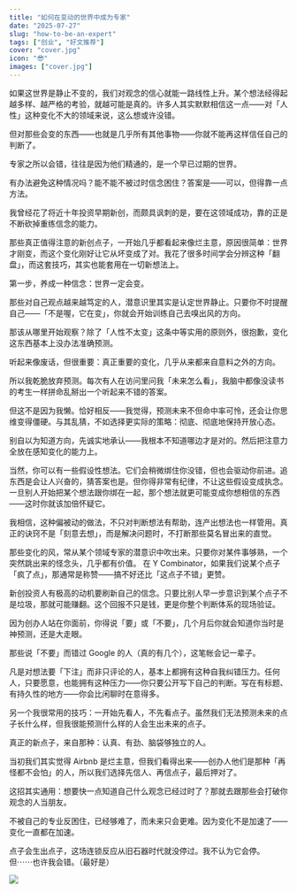 ```yaml
---
title: "如何在变动的世界中成为专家"
date: "2025-07-27"
slug: "how-to-be-an-expert"
tags: ["创业", "好文推荐"]
cover: "cover.jpg"
icon: "😎"
images: ["cover.jpg"]
---
```

如果这世界是静止不变的，我们对观念的信心就能一路线性上升。某个想法经得起越多样、越严格的考验，就越可能是真的。许多人其实默默相信这一点——对「人性」这种变化不大的领域来说，这么想或许没错。



但对那些会变的东西——也就是几乎所有其他事物——你就不能再这样信任自己的判断了。



专家之所以会错，往往是因为他们精通的，是一个早已过期的世界。



有办法避免这种情况吗？能不能不被过时信念困住？答案是——可以，但得靠一点方法。



我曾经花了将近十年投资早期新创，而颇具讽刺的是，要在这领域成功，靠的正是不断砍掉重练信念的能力。



那些真正值得注意的新创点子，一开始几乎都看起来像烂主意，原因很简单：世界才刚变，而这个变化刚好让它从坏变成了对。我花了很多时间学会分辨这种「翻盘」，而这套技巧，其实也能套用在一切新想法上。



第一步，养成一种信念：世界一定会变。



那些对自己观点越来越笃定的人，潜意识里其实是认定世界静止。只要你不时提醒自己——「不是喔，它在变」，你就会开始训练自己去嗅出风的方向。



那该从哪里开始观察？除了「人性不太变」这条中等实用的原则外，很抱歉，变化这东西基本上没办法准确预测。



听起来像废话，但很重要：真正重要的变化，几乎从来都来自意料之外的方向。



所以我乾脆放弃预测。每次有人在访问里问我「未来怎么看」，我脑中都像没读书的考生一样拼命乱掰出一个听起来不错的答案。



但这不是因为我懒。恰好相反——我觉得，预测未来不但命中率可怜，还会让你思维变得僵硬。与其乱猜，不如选择更实际的策略：彻底、彻底地保持开放心态。



别自以为知道方向，先诚实地承认——我根本不知道哪边才是对的。然后把注意力全放在感知变化的能力上。



当然，你可以有一些假设性想法。它们会稍微绑住你没错，但也会驱动你前进。追东西是会让人兴奋的，猜答案也是。但你得非常有纪律，不让这些假设变成执念。
一旦别人开始把某个想法跟你绑在一起，那个想法就更可能变成你想相信的东西——这时你就该加倍怀疑它。



我相信，这种偏被动的做法，不只对判断想法有帮助，连产出想法也一样管用。真正的诀窍不是「刻意去想」，而是解决问题时，不打断那些莫名冒出来的直觉。



那些变化的风，常从某个领域专家的潜意识中吹出来。只要你对某件事够熟，一个突然跳出来的怪念头，几乎都有价值。
在 Y Combinator，如果我们说某个点子「疯了点」，那通常是称赞——搞不好还比「这点子不错」更赞。



新创投资人有极高的动机要刷新自己的信念。只要比别人早一步意识到某个点子不是垃圾，那就可能赚翻。这个回报不只是钱，更是你整个判断体系的现场验证。



因为创办人站在你面前，你得说「要」或「不要」，几个月后你就会知道你当时是神预测，还是大走眼。



那些说「不要」而错过 Google 的人（真的有几个），这笔帐会记一辈子。



凡是对想法要「下注」而非只评论的人，基本上都拥有这种自我纠错压力。任何人，只要愿意，也能拥有这种压力——你只要公开写下自己的判断。写在有标题、有持久性的地方——你会比闲聊时在意得多。



另一个我很常用的技巧：一开始先看人，不先看点子。虽然我们无法预测未来的点子长什么样，但我很能预测什么样的人会生出未来的点子。



真正的新点子，来自那种：认真、有劲、脑袋够独立的人。



当初我们其实觉得 Airbnb 是烂主意，但我们看得出来——创办人他们是那种「再怪都不会怕」的人，所以我们选择先信人、再信点子，最后押对了。



这招其实通用：想要快一点知道自己什么观念已经过时了？那就去跟那些会打破你观念的人当朋友。



不被自己的专业反困住，已经够难了，而未来只会更难。因为变化不是加速了——变化一直都在加速。



点子会生出点子，这场连锁反应从旧石器时代就没停过。我不认为它会停。
但⋯⋯也许我会错。（最好是）




![](https://prod-files-secure.s3.us-west-2.amazonaws.com/112d0858-5090-4d34-a606-b75eb8d65fd2/46476355-9cf3-4e99-9b7a-3531bc426380/1000202064.png?X-Amz-Algorithm=AWS4-HMAC-SHA256&X-Amz-Content-Sha256=UNSIGNED-PAYLOAD&X-Amz-Credential=ASIAZI2LB466RYOL4UIS%2F20250918%2Fus-west-2%2Fs3%2Faws4_request&X-Amz-Date=20250918T214302Z&X-Amz-Expires=3600&X-Amz-Security-Token=IQoJb3JpZ2luX2VjEEwaCXVzLXdlc3QtMiJHMEUCIQCSWRMVOppw2%2FcHiDCXQ4IAvfKR%2BVKcw0E6PWVbICytXAIgMiS3pOdxlzPJjsWV%2B3DdohevCBktUVZBW65CaHOxWToqiAQIxf%2F%2F%2F%2F%2F%2F%2F%2F%2F%2FARAAGgw2Mzc0MjMxODM4MDUiDDWAcCzoyCEwXRkneyrcA9C7JE%2FSjr%2B0RFc%2BYmJxrYHq3ovxy%2FwrK%2F7ZhWAfOWyEEzK5x6J9e%2B8q1lmIafeEVbbrTD7dOvj7cFYFSHJgEoPVgkCF%2B0bNFxO0BVfVkhYyzKOe6%2BLtlC1%2FC8jW7qGOswB0PuCck1FRJKMwOaeLMzYaoYD%2B6t39WdY2pgX2yUkwRQ%2B3cZa89Y3gv80m9Z2f9Kq0%2Fn5vDSrGrZP%2BBOVlCqJC%2F0rFurP6DT%2Bb6yutcmyqqS6npaWbElphyUvwydxZvZxIEQJnbfxwLwhE3%2FjezrtDyoX0zvg3Sj%2B7m0zhVcTwrVExQhXXyQx4Y3QRE%2BBkW9W5xsFFexPGJSzkmj6BgogP4NjDWqTvogd6TEeJZ6YiQW7UGuwc1wozwri%2FLS1t%2BOddxBT0TvuGvWAAcvHR%2B1vNd9JwaOZxqEA4Z98qY5%2BX0r1z2WKewmMg3H1LijKbcayFIKjsNKg2FzFTXMPw3NI74MKTaE6T%2Fs5LF6O0z4Ve3D%2FS3hzIKPwYi8nfsjoNYILY4Ftk7RSGWSouXQoV77ryz9FG8jeqLI2p38hyNklk84QPqXGnW7i44%2BMV%2FL9Up0C4UewOHjSithHKsBwE6jO8hwXjAoLa2h4Vq0dEM4EdVNFu9dZ%2BEiTAGrIoMJHDscYGOqUBhTDbU0Vcirotpv24RUcjrA4%2FqfYGcFX8VMObLAnswRknrG1KgJqwmzhH4iv0oI9nzhPqkyKq3ZXTPEZQWr3o7yC2MDaiXyQcm6O7cZSd%2F01O8fxypxx2%2Bf2QTBzY%2FcEt9qptBWb7gjtc%2FHZuVbOog4hsDfyTShNbPV3eECKJPQvmHmVVckv8rcOpPw0ECZY6AAY%2FpG%2Fiag8qJg0DEjDD506Sy0JF&X-Amz-Signature=b045b859bf2e097294cb5bae1344cbd740b3c2a6f66915dfd32bf720f35a4d30&X-Amz-SignedHeaders=host&x-amz-checksum-mode=ENABLED&x-id=GetObject)

